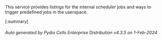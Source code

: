 






This service provides listings for the internal scheduler jobs and ways to trigger predefined jobs in the userspace.

[:summary]

###### Auto generated by Pydio Cells Enterprise Distribution v4.3.5 on 1-Feb-2024
